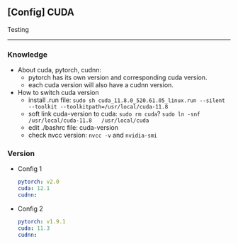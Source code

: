 ## [Config] CUDA

Testing

---
### Knowledge
- About cuda, pytorch, cudnn:
   - pytorch has its own version and corresponding cuda version.
   - each cuda version will also have a cudnn version.
- How to switch cuda version
  - install .run file: `sudo sh cuda_11.8.0_520.61.05_linux.run --silent --toolkit --toolkitpath=/usr/local/cuda-11.8`
  - soft link cuda-version to cuda: `sudo rm cuda`?  `sudo ln -snf /usr/local/cuda-11.8   /usr/local/cuda`
  - edit ./bashrc file: cuda-version
  - check nvcc version: `nvcc -v` and `nvidia-smi`

### Version
- Config 1
  ```yaml
  pytorch: v2.0
  cuda: 12.1
  cudnn:
  ```

- Config 2
  ```yaml
  pytorch: v1.9.1
  cuda: 11.3
  cudnn: 
  ```